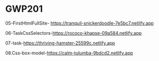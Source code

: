 # GWP201

05-FirstHtmlFullSite- https://tranquil-snickerdoodle-7e5bc7.netlify.app 

06-TaskCssSelectors-https://rococo-khapse-09a584.netlify.app 

07-task-https://thriving-hamster-25599c.netlify.app

08.Css-box-model-https://calm-tulumba-9bdcd2.netlify.app

